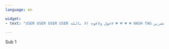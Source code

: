 ```yaml
---
language: en

widget:
- text: "USER USER USER USER لاحول ولاقوه الا بالله 💔 💔 💔 💔 HASH TAG متي يصدر قرار العشرين ! ! ! ! ! !"
 
---
```


Sub 1